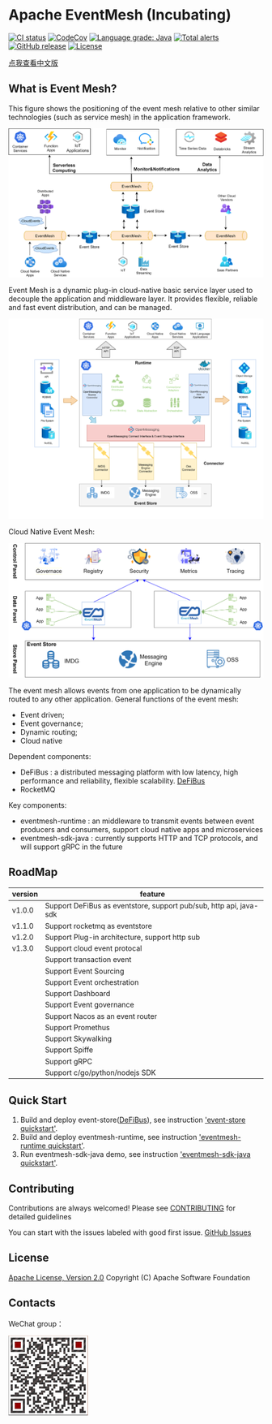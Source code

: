 # Apache EventMesh (Incubating)
[![CI status](https://github.com/apache/incubator-eventmesh/actions/workflows/ci.yml/badge.svg)](https://github.com/apache/incubator-eventmesh/actions/workflows/ci.yml)
[![CodeCov](https://codecov.io/gh/apache/incubator-eventmesh/branch/develop/graph/badge.svg)](https://codecov.io/gh/apache/incubator-eventmesh)
[![Language grade: Java](https://img.shields.io/lgtm/grade/java/g/apache/incubator-eventmesh.svg?logo=lgtm&logoWidth=18)](https://lgtm.com/projects/g/apache/incubator-eventmesh/context:java)
[![Total alerts](https://img.shields.io/lgtm/alerts/g/apache/incubator-eventmesh.svg?logo=lgtm&logoWidth=18)](https://lgtm.com/projects/g/apache/incubator-eventmesh/alerts/)
[![GitHub release](https://img.shields.io/badge/release-download-orange.svg)](https://github.com/apache/incubator-eventmesh/releases)
[![License](https://img.shields.io/badge/license-Apache%202-4EB1BA.svg)](https://www.apache.org/licenses/LICENSE-2.0.html)

[点我查看中文版](../cn/README.md)

## What is Event Mesh?

This figure shows the positioning of the event mesh relative to other similar technologies (such as service mesh) in the
application framework.

![architecture1](../images/eventmesh-define.png)

Event Mesh is a dynamic plug-in cloud-native basic service layer used to decouple the application and middleware layer.
It provides flexible, reliable and fast event distribution, and can be managed.

![architecture1](../images/eventmesh-runtime.png)

Cloud Native Event Mesh:

![architecture2](../images/eventmesh-panels.png)

The event mesh allows events from one application to be dynamically routed to any other application. General functions
of the event mesh:

* Event driven;
* Event governance;
* Dynamic routing;
* Cloud native

Dependent components:

* DeFiBus : a distributed messaging platform with low latency, high performance and reliability, flexible
  scalability. [DeFiBus](https://github.com/WeBankFinTech/DeFiBus)
* RocketMQ

Key components:

* eventmesh-runtime : an middleware to transmit events between event producers and consumers, support cloud native apps
  and microservices
* eventmesh-sdk-java : currently supports HTTP and TCP protocols, and will support gRPC in the future

## RoadMap

| version | feature |
| ----    | ----    |
| v1.0.0  |Support DeFiBus as eventstore, support pub/sub, http api, java-sdk|
| v1.1.0  |Support rocketmq as eventstore|
| v1.2.0  |Support Plug-in architecture, support http sub|
| v1.3.0 |Support cloud event protocal|
|   |Support transaction event|
|         |Support Event Sourcing|
|         |Support Event orchestration|
|         |Support Dashboard|
|         |Support Event governance|
|         |Support Nacos as an event router|
|         |Support Promethus|
|         |Support Skywalking|
|         |Support Spiffe|
|         |Support gRPC|
|         |Support c/go/python/nodejs SDK|

## Quick Start

1. Build and deploy event-store([DeFiBus](https://github.com/WeBankFinTech/DeFiBus)), see
   instruction ['event-store quickstart'](instructions/eventmesh-store-quickstart.md).
2. Build and deploy eventmesh-runtime, see
   instruction ['eventmesh-runtime quickstart'](instructions/eventmesh-runtime-quickstart.md).
3. Run eventmesh-sdk-java demo, see
   instruction ['eventmesh-sdk-java quickstart'](instructions/eventmesh-sdk-java-quickstart.md).

## Contributing

Contributions are always welcomed! Please see [CONTRIBUTING](../../CONTRIBUTING.md) for detailed guidelines

You can start with the issues labeled with good first issue.
[GitHub Issues](https://github.com/apache/incubator-eventmesh/issues)

## License

[Apache License, Version 2.0](http://www.apache.org/licenses/LICENSE-2.0.html) Copyright (C) Apache Software Foundation

## Contacts

WeChat group：

![wechat_qr](../images/mesh-helper.png)



